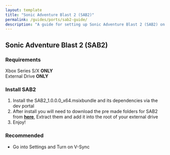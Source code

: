 ```yaml
---
layout: template
title: "Sonic Adventure Blast 2 (SAB2)"
permalink: /guides/ports/sab2-guide/
description: "A guide for setting up Sonic Adventure Blast 2 (SAB2) on dev mode."
---
```


## Sonic Adventure Blast 2 (SAB2)

### Requirements
Xbox Series S/X **ONLY**  
External Drive    **ONLY**


### Install SAB2
1. Install the SAB2_1.0.0.0_x64.msixbundle and its dependencies via the dev portal
2. After install you will need to download the pre made folders for SAB2 from **[here](<https://cdn.discordapp.com/attachments/1330687339541823529/1330687343149191230/sab2.rar?ex=68310b29&is=682fb9a9&hm=5a7fd4b27a5c78dcbf6d4b8362e3bd1c724f79042411972f01bd3713bb8825fd&>)**, Extract them and add it into the root of your external drive
3. Enjoy!


### Recommended
- Go into Settings and Turn on V-Sync